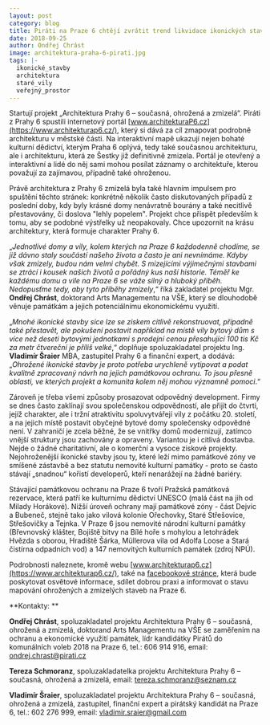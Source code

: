 ```yaml
---
layout: post
category: blog
title: Piráti na Praze 6 chtějí zvrátit trend likvidace ikonických staveb
date: 2018-09-25
author: Ondřej Chrást
image: architektura-praha-6-pirati.jpg
tags: |-
  ikonické_stavby
  architektura
  staré_vily
  veřejný_prostor
---
```

Startují projekt „Architektura Prahy 6 – současná, ohrožená a zmizelá“. Piráti z Prahy 6 spustili internetový portál [www.architekturaP6.cz](https://www.architekturap6.cz/), který si dává za cíl zmapovat podrobně architekturu v městské části. Na interaktivní mapě ukazují nejen bohaté kulturní dědictví, kterým Praha 6 oplývá, tedy také současnou architekturu, ale i architekturu, která ze Šestky již definitivně zmizela. Portál je otevřený a interaktivní a lidé do něj sami mohou posílat záznamy o architektuře, kterou považují za zajímavou, případně také ohroženou.

Právě architektura z Prahy 6 zmizelá byla také hlavním impulsem pro spuštění těchto stránek: konkrétně několik často diskutovaných případů z poslední doby, kdy byly krásné domy nenávratně bourány a také necitlivě přestavovány, či doslova "lehly popelem". Projekt chce přispět především k tomu, aby se podobné výstřelky už neopakovaly. Chce upozornit na krásu architektury, která formuje charakter Prahy 6.


„_Jednotlivé domy a vily, kolem kterých na Praze 6 každodenně chodíme, se již dávno staly součástí našeho života a často je ani nevnímáme. Kdyby však zmizely, budou nám velmi chybět. S mizejícími výjimečnými stavbami se ztrácí i kousek našich životů a pořádný kus naší historie. Téměř ke každému domu a vile na Praze 6 se váže silný a hluboký příběh. Nedopusťme tedy, aby tyto příběhy zmizely_,“ říká zakladatel projektu Mgr. **Ondřej Chrást**, doktorand Arts Managementu na VŠE, který se dlouhodobě věnuje památkám a jejich potenciálnímu ekonomickému využití.

„_Mnohé ikonické stavby sice lze se ziskem citlivě rekonstruovat, případně také přestavět, ale pokušení postavit například na místě vily bytový dům s více než deseti bytovými jednotkami s prodejní cenou přesahující 100 tis Kč za metr čtvereční je příliš velké_,“ doplňuje spoluzakladatel projektu Ing. **Vladimír Šraier** MBA, zastupitel Prahy 6 a finanční expert, a dodává: „_Ohrožené ikonické stavby je proto potřeba urychleně vytipovat a podat kvalitně zpracovaný návrh na jejich památkovou ochranu. To jsou přesně oblasti, ve kterých projekt a komunita kolem něj mohou významně pomoci_.“

Zároveň je třeba všemi způsoby prosazovat odpovědný development. Firmy se dnes často zaklínají svou společenskou odpovědností,  ale přijít do čtvrti, jejíž charakter, ale i tržní atraktivitu spoluvytvářejí vily z počátku 20. století, a na jejich místě postavit obyčejné bytové domy společensky odpovědné není. V zahraničí je zcela běžné, že se vnitřky domů modernizují, zatímco vnější struktury jsou zachovány a opraveny. Variantou je i citlivá dostavba. Nejde o žádné charitativní, ale o komerční a vysoce ziskové projekty. Nejohroženější ikonické stavby jsou ty, které leží mimo památkové zóny ve smíšené zástavbě a bez statutu nemovité kulturní památky - proto se často stávají „snadnou“ kořistí developerů, kteří nenarážejí na žádné bariéry.

Stávající památkovou ochranu na Praze 6 tvoří Pražská památková rezervace, která patří ke kulturnímu dědictví UNESCO (malá část na jih od Milady Horákové). Nižší úroveň ochrany mají památkové zóny - část Dejvic a Bubeneč, stejně tako jako vilová kolonie Ořechovky, Staré Střešovice, Střešovičky a Tejnka.  V Praze 6 jsou nemovité národní kulturní památky (Břevnovský klášter, Bojiště bitvy na Bílé hoře s mohylou a letohrádek Hvězda s oborou, Hradiště Šárka, Müllerova vila od Adolfa Loose a Stará čistírna odpadních vod) a 147 nemovitých kulturních památek (zdroj NPÚ).

Podrobnosti naleznete, kromě webu [www.architekturap6.cz](https://www.architekturap6.cz/), také na [facebookové stránce](https://www.facebook.com/Architektura.Prahy6.soucasna.ohrozena.zmizela/), která bude poskytovat osvětové informace, sdílet dobrou praxi a informovat o stavu mapování ohrožených a zmizelých staveb na Praze 6.

**Kontakty:
**

**Ondřej Chrást**, spoluzakladatel projektu Architektura Prahy 6 – současná, ohrožená a zmizelá, doktorand Arts Managementu na VŠE se zaměřením na ochranu a ekonomické využití památek, lídr kandidátky Pirátů do komunálních voleb 2018 na Praze 6, tel.: 606 914 916, email: ondrej.chrast@pirati.cz

**Tereza Schmoranz**, spoluzakladatelka projektu Architektura Prahy 6 – současná, ohrožená a zmizelá, email: tereza.schmoranz@seznam.cz

**Vladimír Šraier**, spoluzakladatel projektu Architektura Prahy 6 – současná, ohrožená a zmizelá,  zastupitel, finanční expert a pirátský kandidát na Praze 6, tel.: 602 276 999, email: vladimir.sraier@gmail.com
